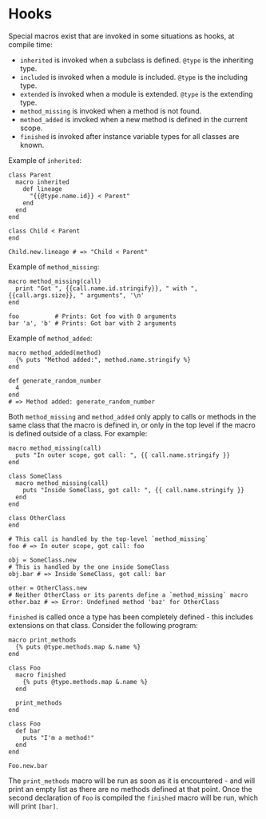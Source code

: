 # Hooks

Special macros exist that are invoked in some situations as hooks, at compile time:

* `inherited` is invoked when a subclass is defined. `@type` is the inheriting type.
* `included` is invoked when a module is included. `@type` is the including type.
* `extended` is invoked when a module is extended. `@type` is the extending type.
* `method_missing` is invoked when a method is not found.
* `method_added` is invoked when a new method is defined in the current scope.
* `finished` is invoked after instance variable types for all classes are known.

Example of `inherited`:

```crystal
class Parent
  macro inherited
    def lineage
      "{{@type.name.id}} < Parent"
    end
  end
end

class Child < Parent
end

Child.new.lineage # => "Child < Parent"
```

Example of `method_missing`:

```crystal
macro method_missing(call)
  print "Got ", {{call.name.id.stringify}}, " with ", {{call.args.size}}, " arguments", '\n'
end

foo          # Prints: Got foo with 0 arguments
bar 'a', 'b' # Prints: Got bar with 2 arguments
```

Example of `method_added`:

```crystal
macro method_added(method)
  {% puts "Method added:", method.name.stringify %}
end

def generate_random_number
  4
end
# => Method added: generate_random_number
```

Both `method_missing` and `method_added` only apply to calls or methods in the same class that the macro is defined in, or only in the top level if the macro is defined outside of a class. For example:

```crystal
macro method_missing(call)
  puts "In outer scope, got call: ", {{ call.name.stringify }}
end

class SomeClass
  macro method_missing(call)
    puts "Inside SomeClass, got call: ", {{ call.name.stringify }}
  end
end

class OtherClass
end

# This call is handled by the top-level `method_missing`
foo # => In outer scope, got call: foo

obj = SomeClass.new
# This is handled by the one inside SomeClass
obj.bar # => Inside SomeClass, got call: bar

other = OtherClass.new
# Neither OtherClass or its parents define a `method_missing` macro
other.baz # => Error: Undefined method 'baz' for OtherClass
```

`finished` is called once a type has been completely defined - this includes extensions on that class. Consider the following program:

```crystal
macro print_methods
  {% puts @type.methods.map &.name %}
end

class Foo
  macro finished
    {% puts @type.methods.map &.name %}
  end

  print_methods
end

class Foo
  def bar
    puts "I'm a method!"
  end
end

Foo.new.bar
```

The `print_methods` macro will be run as soon as it is encountered - and will print an empty list as there are no methods defined at that point. Once the second declaration of `Foo` is compiled the `finished` macro will be run, which will print `[bar]`.
